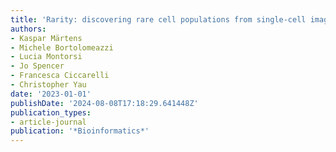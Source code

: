 ```yaml
---
title: 'Rarity: discovering rare cell populations from single-cell imaging data'
authors:
- Kaspar Märtens
- Michele Bortolomeazzi
- Lucia Montorsi
- Jo Spencer
- Francesca Ciccarelli
- Christopher Yau
date: '2023-01-01'
publishDate: '2024-08-08T17:18:29.641448Z'
publication_types:
- article-journal
publication: '*Bioinformatics*'
---
```

